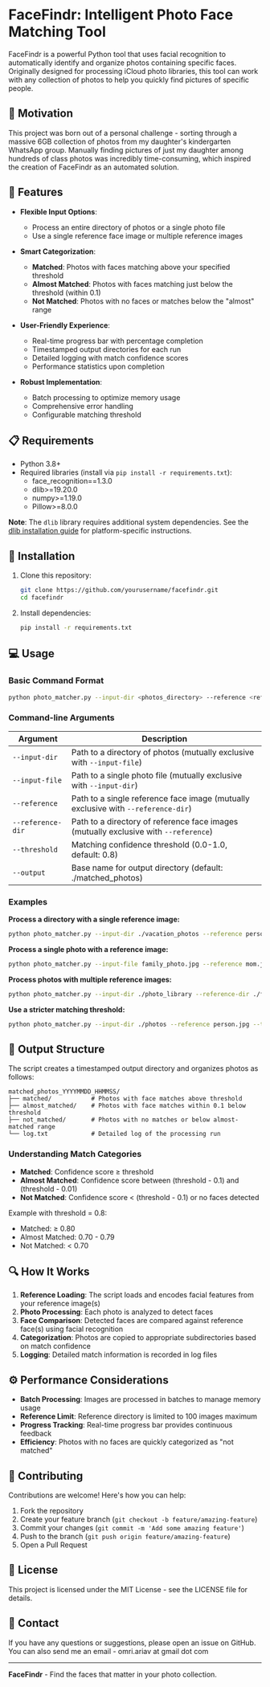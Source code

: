 # FaceFindr: Intelligent Photo Face Matching Tool

FaceFindr is a powerful Python tool that uses facial recognition to automatically identify and organize photos containing specific faces. Originally designed for processing iCloud photo libraries, this tool can work with any collection of photos to help you quickly find pictures of specific people.

## 🌊 Motivation

This project was born out of a personal challenge - sorting through a massive 6GB collection of photos from my daughter's kindergarten WhatsApp group. Manually finding pictures of just my daughter among hundreds of class photos was incredibly time-consuming, which inspired the creation of FaceFindr as an automated solution.

## 🌟 Features

- **Flexible Input Options**:
  - Process an entire directory of photos or a single photo file
  - Use a single reference face image or multiple reference images

- **Smart Categorization**:
  - **Matched**: Photos with faces matching above your specified threshold
  - **Almost Matched**: Photos with faces matching just below the threshold (within 0.1)
  - **Not Matched**: Photos with no faces or matches below the "almost" range

- **User-Friendly Experience**:
  - Real-time progress bar with percentage completion
  - Timestamped output directories for each run
  - Detailed logging with match confidence scores
  - Performance statistics upon completion

- **Robust Implementation**:
  - Batch processing to optimize memory usage
  - Comprehensive error handling
  - Configurable matching threshold

## 📋 Requirements

- Python 3.8+
- Required libraries (install via `pip install -r requirements.txt`):
  - face_recognition==1.3.0
  - dlib>=19.20.0
  - numpy>=1.19.0
  - Pillow>=8.0.0

**Note**: The `dlib` library requires additional system dependencies. See the [dlib installation guide](https://github.com/davisking/dlib#installation) for platform-specific instructions.

## 🚀 Installation

1. Clone this repository:
   ```bash
   git clone https://github.com/yourusername/facefindr.git
   cd facefindr
   ```

2. Install dependencies:
   ```bash
   pip install -r requirements.txt
   ```

## 💻 Usage

### Basic Command Format

```bash
python photo_matcher.py --input-dir <photos_directory> --reference <reference_image.jpg> [OPTIONS]
```

### Command-line Arguments

| Argument | Description |
|----------|-------------|
| `--input-dir` | Path to a directory of photos (mutually exclusive with `--input-file`) |
| `--input-file` | Path to a single photo file (mutually exclusive with `--input-dir`) |
| `--reference` | Path to a single reference face image (mutually exclusive with `--reference-dir`) |
| `--reference-dir` | Path to a directory of reference face images (mutually exclusive with `--reference`) |
| `--threshold` | Matching confidence threshold (0.0-1.0, default: 0.8) |
| `--output` | Base name for output directory (default: ./matched_photos) |

### Examples

**Process a directory with a single reference image:**
```bash
python photo_matcher.py --input-dir ./vacation_photos --reference person.jpg --output ./vacation_matches
```

**Process a single photo with a reference image:**
```bash
python photo_matcher.py --input-file family_photo.jpg --reference mom.jpg
```

**Process photos with multiple reference images:**
```bash
python photo_matcher.py --input-dir ./photo_library --reference-dir ./family_faces --threshold 0.7
```

**Use a stricter matching threshold:**
```bash
python photo_matcher.py --input-dir ./photos --reference person.jpg --threshold 0.9
```

## 📁 Output Structure

The script creates a timestamped output directory and organizes photos as follows:

```
matched_photos_YYYYMMDD_HHMMSS/
├── matched/           # Photos with face matches above threshold
├── almost_matched/    # Photos with face matches within 0.1 below threshold
├── not_matched/       # Photos with no matches or below almost-matched range
└── log.txt            # Detailed log of the processing run
```

### Understanding Match Categories

- **Matched**: Confidence score ≥ threshold
- **Almost Matched**: Confidence score between (threshold - 0.1) and (threshold - 0.01)
- **Not Matched**: Confidence score < (threshold - 0.1) or no faces detected

Example with threshold = 0.8:
- Matched: ≥ 0.80
- Almost Matched: 0.70 - 0.79
- Not Matched: < 0.70

## 🔍 How It Works

1. **Reference Loading**: The script loads and encodes facial features from your reference image(s)
2. **Photo Processing**: Each photo is analyzed to detect faces
3. **Face Comparison**: Detected faces are compared against reference face(s) using facial recognition
4. **Categorization**: Photos are copied to appropriate subdirectories based on match confidence
5. **Logging**: Detailed match information is recorded in log files

## ⚙️ Performance Considerations

- **Batch Processing**: Images are processed in batches to manage memory usage
- **Reference Limit**: Reference directory is limited to 100 images maximum
- **Progress Tracking**: Real-time progress bar provides continuous feedback
- **Efficiency**: Photos with no faces are quickly categorized as "not matched"

## 🤝 Contributing

Contributions are welcome! Here's how you can help:

1. Fork the repository
2. Create your feature branch (`git checkout -b feature/amazing-feature`)
3. Commit your changes (`git commit -m 'Add some amazing feature'`)
4. Push to the branch (`git push origin feature/amazing-feature`)
5. Open a Pull Request

## 📄 License

This project is licensed under the MIT License - see the LICENSE file for details.

## 📧 Contact

If you have any questions or suggestions, please open an issue on GitHub. 
You can also send me an email - omri.ariav at gmail dot com

---

**FaceFindr** - Find the faces that matter in your photo collection. 